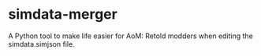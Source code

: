 # simdata-merger
A Python tool to make life easier for AoM: Retold modders when editing the simdata.simjson file.
